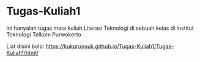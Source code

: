 # Tugas-Kuliah1
Ini hanyalah tugas mata kuliah Literasi Teknologi di sebuah kelas di Institut Teknologi Telkom Purwokerto

Liat disini bolo:
https://kukuruyuuk.github.io/Tugas-Kuliah1/Tugas-Kuliah1/html/
